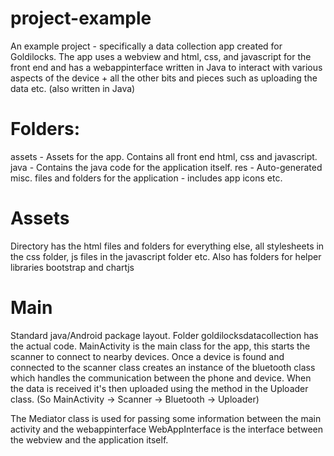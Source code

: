 # project-example

An example project - specifically a data collection app created for Goldilocks. The app uses a webview and html, css, and javascript for the front end and has a webappinterface written in Java to interact with various aspects of the device + all the other bits and pieces such as uploading the data etc. (also written in Java)

# Folders:
assets - Assets for the app. Contains all front end html, css and javascript.
java - Contains the java code for the application itself.
res - Auto-generated misc. files and folders for the application - includes app icons etc.

# Assets
Directory has the html files and folders for everything else, all stylesheets in the css folder, js files in the javascript folder etc. Also has folders for helper libraries bootstrap and chartjs

# Main
Standard java/Android package layout. Folder goldilocksdatacollection has the actual code.
MainActivity is the main class for the app, this starts the scanner to connect to nearby devices. Once a device is found and connected to the scanner class creates an instance of the bluetooth class which handles the communication between the phone and device. When the data is received it's then uploaded using the method in the Uploader class.
(So MainActivity -> Scanner -> Bluetooth -> Uploader)

The Mediator class is used for passing some information between the main activity and the webappinterface
WebAppInterface is the interface between the webview and the application itself.
